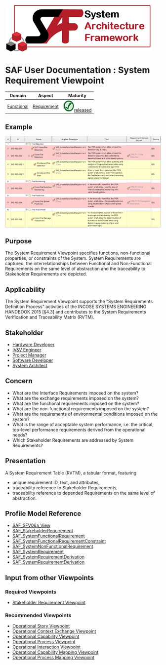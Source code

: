 ![System Architecture Framework](../diagrams/Logo_SAF.png)
# SAF User Documentation : System Requirement Viewpoint
|**Domain**|**Aspect**|**Maturity**|
| --- | --- | --- |
|[Functional](../domains.md#Domain-Functional)|[Requirement](../aspects.md#Aspect-Requirement)|![Released](../diagrams/Symbol_confirmed.svg.png )[released](../using-saf/maturity.md#released)|
## Example
![System Requirement Table](../diagrams/System-Requirement-Table.svg)
## Purpose
The System Requirement Viewpoint specifies functions, non-functional properties, or constraints of the System. System Requirements are captured, the interrelationships between Functional and Non-Functional Requirements on the same level of abstraction and the traceability to Stakeholder Requirements are depicted.
## Applicability
The System Requirement Viewpoint supports the "System Requirements Definition Process" activities of the INCOSE SYSTEMS ENGINEERING HANDBOOK 2015 [§4.3] and contributes to the System Requirements Verification and Traceability Matrix (RVTM).
## Stakeholder
* [Hardware Developer](../stakeholders.md#Hardware-Developer)
* [IV&V Engineer](../stakeholders.md#IV&V-Engineer)
* [Project Manager](../stakeholders.md#Project-Manager)
* [Software Developer](../stakeholders.md#Software-Developer)
* [System Architect](../stakeholders.md#System-Architect)
## Concern
* What are the Interface Requirements imposed on the system?
* What are the exchange requirements imposed on the system?
* What are the functional requirements imposed on the system?
* What are the non-functional requirements imposed on the system?
* What are the requirements of environmental conditions imposed on the system?
* What is the range of acceptable system performance, i.e. the critical, top-level performance requirements derived from the operational needs?
* Which Stakeholder Requirements are addressed by System Requirements?
## Presentation
A System Requirement Table (RVTM), a tabular format, featuring
* unique requirement ID, text, and attributes,
* traceability reference to Stakeholder Requirements,
* traceability reference to depended Requirements on the same level of abstraction.

## Profile Model Reference
* [SAF_SFV06a_View](../stereotypes.md#SAF_SFV06a_View)
* [SAF_StakeholderRequirement](../stereotypes.md#SAF_StakeholderRequirement)
* [SAF_SystemFunctionalRequirement](../stereotypes.md#SAF_SystemFunctionalRequirement)
* [SAF_SystemFunctionalRequirementConstraint](../stereotypes.md#SAF_SystemFunctionalRequirementConstraint)
* [SAF_SystemNonFunctionalRequirement](../stereotypes.md#SAF_SystemNonFunctionalRequirement)
* [SAF_SystemRequirement](../stereotypes.md#SAF_SystemRequirement)
* [SAF_SystemRequirementDerivation](../stereotypes.md#SAF_SystemRequirementDerivation)
* [SAF_SystemRequirementDerivation](../stereotypes.md#SAF_SystemRequirementDerivation)
## Input from other Viewpoints
### Required Viewpoints
* [Stakeholder Requirement Viewpoint](Stakeholder-Requirement-Viewpoint.md)
### Recommended Viewpoints
* [Operational Story Viewpoint](Operational-Story-Viewpoint.md)
* [Operational Context Exchange Viewpoint](Operational-Context-Exchange-Viewpoint.md)
* [Operational Capability Viewpoint](Operational-Capability-Viewpoint.md)
* [Operational Process Viewpoint](Operational-Process-Viewpoint.md)
* [Operational Interaction Viewpoint](Operational-Interaction-Viewpoint.md)
* [Operational Capability Mapping Viewpoint](Operational-Capability-Mapping-Viewpoint.md)
* [Operational Process Mapping Viewpoint](Operational-Process-Mapping-Viewpoint.md)
